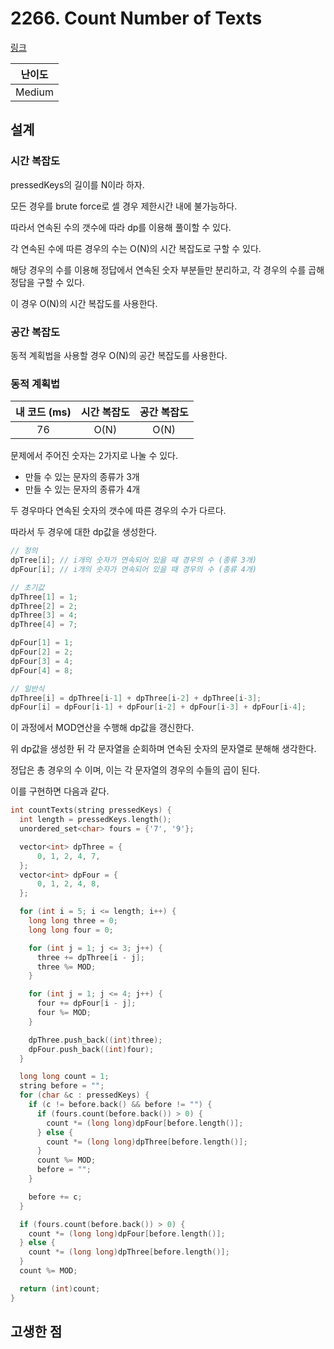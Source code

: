 # 2266. Count Number of Texts

[링크](https://leetcode.com/problems/count-number-of-texts/)

| 난이도 |
| :----: |
| Medium |

## 설계

### 시간 복잡도

pressedKeys의 길이를 N이라 하자.

모든 경우를 brute force로 셀 경우 제한시간 내에 불가능하다.

따라서 연속된 수의 갯수에 따라 dp를 이용해 풀이할 수 있다.

각 연속된 수에 따른 경우의 수는 O(N)의 시간 복잡도로 구할 수 있다.

해당 경우의 수를 이용해 정답에서 연속된 숫자 부분들만 분리하고, 각 경우의 수를 곱해 정답을 구할 수 있다.

이 경우 O(N)의 시간 복잡도를 사용한다.

### 공간 복잡도

동적 계획법을 사용할 경우 O(N)의 공간 복잡도를 사용한다.

### 동적 계획법

| 내 코드 (ms) | 시간 복잡도 | 공간 복잡도 |
| :----------: | :---------: | :---------: |
|      76      |    O(N)     |    O(N)     |

문제에서 주어진 숫자는 2가지로 나눌 수 있다.

- 만들 수 있는 문자의 종류가 3개
- 만들 수 있는 문자의 종류가 4개

두 경우마다 연속된 숫자의 갯수에 따른 경우의 수가 다르다.

따라서 두 경우에 대한 dp값을 생성한다.

```cpp
// 정의
dpTree[i]; // i개의 숫자가 연속되어 있을 때 경우의 수 (종류 3개)
dpFour[i]; // i개의 숫자가 연속되어 있을 때 경우의 수 (종류 4개)

// 초기값
dpThree[1] = 1;
dpThree[2] = 2;
dpThree[3] = 4;
dpThree[4] = 7;

dpFour[1] = 1;
dpFour[2] = 2;
dpFour[3] = 4;
dpFour[4] = 8;

// 일반식
dpThree[i] = dpThree[i-1] + dpThree[i-2] + dpThree[i-3];
dpFour[i] = dpFour[i-1] + dpFour[i-2] + dpFour[i-3] + dpFour[i-4];
```

이 과정에서 MOD연산을 수행해 dp값을 갱신한다.

위 dp값을 생성한 뒤 각 문자열을 순회하며 연속된 숫자의 문자열로 분해해 생각한다.

정답은 총 경우의 수 이며, 이는 각 문자열의 경우의 수들의 곱이 된다.

이를 구현하면 다음과 같다.

```cpp
int countTexts(string pressedKeys) {
  int length = pressedKeys.length();
  unordered_set<char> fours = {'7', '9'};

  vector<int> dpThree = {
      0, 1, 2, 4, 7,
  };
  vector<int> dpFour = {
      0, 1, 2, 4, 8,
  };

  for (int i = 5; i <= length; i++) {
    long long three = 0;
    long long four = 0;

    for (int j = 1; j <= 3; j++) {
      three += dpThree[i - j];
      three %= MOD;
    }

    for (int j = 1; j <= 4; j++) {
      four += dpFour[i - j];
      four %= MOD;
    }

    dpThree.push_back((int)three);
    dpFour.push_back((int)four);
  }

  long long count = 1;
  string before = "";
  for (char &c : pressedKeys) {
    if (c != before.back() && before != "") {
      if (fours.count(before.back()) > 0) {
        count *= (long long)dpFour[before.length()];
      } else {
        count *= (long long)dpThree[before.length()];
      }
      count %= MOD;
      before = "";
    }

    before += c;
  }

  if (fours.count(before.back()) > 0) {
    count *= (long long)dpFour[before.length()];
  } else {
    count *= (long long)dpThree[before.length()];
  }
  count %= MOD;

  return (int)count;
}
```

## 고생한 점
